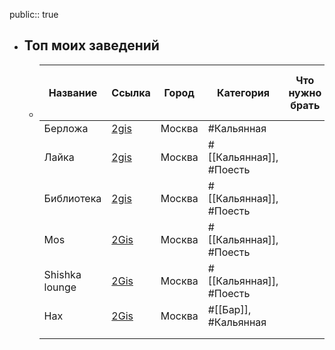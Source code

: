public:: true

- ## Топ моих заведений
	- |Название|Ссылка|Город|Категория|Что нужно брать|Что не нужно брать|Отзыв|
	  |--|--|--|--|--|--|--|
	  |Берложа|[2gis](https://go.2gis.com/JlNZG)|Москва|#Кальянная||||
	  |Лайка|[2gis](https://go.2gis.com/CPktp)|Москва|#[[Кальянная]], #Поесть||||
	  |Библиотека|[2gis](https://go.2gis.com/bpBTX)|Москва|#[[Кальянная]], #Поесть||||
	  |Mos|[2Gis](https://go.2gis.com/iTTyk)|Москва|#[[Кальянная]], #Поесть||||
	  |Shishka lounge |[2Gis](https://go.2gis.com/PqwpR)|Москва|#[[Кальянная]], #Поесть||||
	  |Нах|[2Gis](https://go.2gis.com/Qwqjh)|Москва|#[[Бар]], #Кальянная||||
	  ||||||||
	  ||||||||